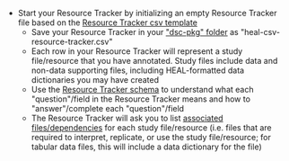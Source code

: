 <!--General resource tracker language -->

* Start your Resource Tracker by initializing an empty Resource Tracker file based on the [Resource Tracker csv template](https://raw.githubusercontent.com/norc-heal/heal-data-pkg-tool/main/heal-csv-resource-tracker.csv)
  * Save your Resource Tracker in your ["dsc-pkg" folder](../../terms/index.md#dsc-pkg-folder) as "heal-csv-resource-tracker.csv"
  * Each row in your Resource Tracker will represent a study file/resource that you have annotated. Study files include data and non-data supporting files, including HEAL-formatted data dictionaries you may have created
  * Use the [Resource Tracker schema](../../schemas/md_resource_tracker.md) to understand what each "question"/field in the Resource Tracker means and how to "answer"/complete each "question"/field  
  * The Resource Tracker will ask you to list [associated files/dependencies](../../terms/index.md#associated-filesdependencies) for each study file/resource (i.e. files that are required to interpret, replicate, or use the study file/resource; for tabular data files, this will include a data dictionary for the file)

